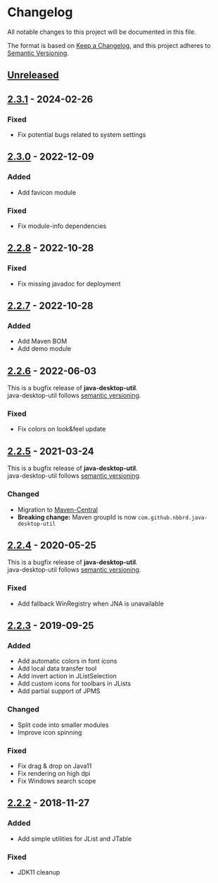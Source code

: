 # Changelog
All notable changes to this project will be documented in this file.

The format is based on [Keep a Changelog](https://keepachangelog.com/en/1.0.0/),
and this project adheres to [Semantic Versioning](https://semver.org/spec/v2.0.0.html).

## [Unreleased]

## [2.3.1] - 2024-02-26

### Fixed

- Fix potential bugs related to system settings

## [2.3.0] - 2022-12-09

### Added

- Add favicon module

### Fixed

- Fix module-info dependencies

## [2.2.8] - 2022-10-28

### Fixed

- Fix missing javadoc for deployment

## [2.2.7] - 2022-10-28

### Added

- Add Maven BOM
- Add demo module

## [2.2.6] - 2022-06-03

This is a bugfix release of **java-desktop-util**.   
java-desktop-util follows [semantic versioning](https://semver.org/).

### Fixed
- Fix colors on look&feel update

## [2.2.5] - 2021-03-24

This is a bugfix release of **java-desktop-util**.   
java-desktop-util follows [semantic versioning](https://semver.org/).

### Changed
- Migration to [Maven-Central](https://search.maven.org/search?q=g:com.github.nbbrd.java-desktop-util)
- **Breaking change:** Maven groupId is now `com.github.nbbrd.java-desktop-util`

## [2.2.4] - 2020-05-25

This is a bugfix release of **java-desktop-util**.   
java-desktop-util follows [semantic versioning](https://semver.org/).

### Fixed
- Add fallback WinRegistry when JNA is unavailable

## [2.2.3] - 2019-09-25

### Added
- Add automatic colors in font icons
- Add local data transfer tool
- Add invert action in JListSelection
- Add custom icons for toolbars in JLists
- Add partial support of JPMS

### Changed
- Split code into smaller modules
- Improve icon spinning

### Fixed
- Fix drag & drop on Java11
- Fix rendering on high dpi
- Fix Windows search scope

## [2.2.2] - 2018-11-27

### Added
- Add simple utilities for JList and JTable

### Fixed
- JDK11 cleanup

[Unreleased]: https://github.com/nbbrd/java-desktop-util/compare/v2.3.1...HEAD
[2.3.1]: https://github.com/nbbrd/java-desktop-util/compare/v2.3.0...v2.3.1
[2.3.0]: https://github.com/nbbrd/java-desktop-util/compare/v2.2.8...v2.3.0
[2.2.8]: https://github.com/nbbrd/java-desktop-util/compare/v2.2.7...v2.2.8
[2.2.7]: https://github.com/nbbrd/java-desktop-util/compare/v2.2.6...v2.2.7
[2.2.6]: https://github.com/nbbrd/java-desktop-util/compare/v2.2.5...v2.2.6
[2.2.5]: https://github.com/nbbrd/java-desktop-util/compare/v2.2.4...v2.2.5
[2.2.4]: https://github.com/nbbrd/java-desktop-util/compare/v2.2.3...v2.2.4
[2.2.3]: https://github.com/nbbrd/java-desktop-util/compare/v2.2.2...v2.2.3
[2.2.2]: https://github.com/nbbrd/java-desktop-util/releases/tag/v2.2.2
